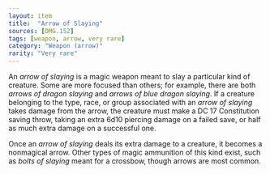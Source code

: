 ```yaml
---
layout: item
title:  "Arrow of Slaying"
sources: [DMG.152]
tags: [weapon, arrow, very rare]
category: "Weapon (arrow)"
rarity: "Very rare"
---
```


An *arrow of slaying* is a magic weapon meant to slay a particular kind of creature. Some are more focused than others; for example, there are both *arrows of dragon slaying* and *arrows of blue dragon slaying*. If a creature belonging to the type, race, or group associated with an *arrow of slaying* takes damage from the arrow, the creature must make a DC 17 Constitution saving throw, taking an extra 6d10 piercing damage on a failed save, or half as much extra damage on a successful one.

Once an *arrow of slaying* deals its extra damage to a creature, it becomes a nonmagical arrow. Other types of magic ammunition of this kind exist, such as *bolts of slaying* meant for a crossbow, though arrows are most common.